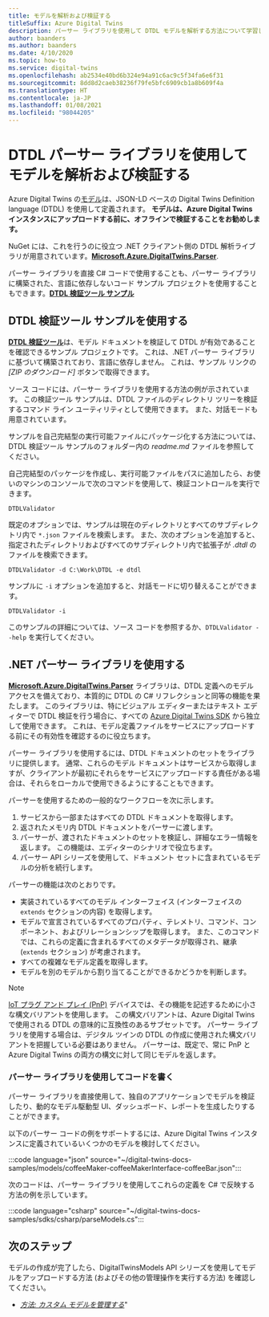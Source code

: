```yaml
---
title: モデルを解析および検証する
titleSuffix: Azure Digital Twins
description: パーサー ライブラリを使用して DTDL モデルを解析する方法について学習します。
author: baanders
ms.author: baanders
ms.date: 4/10/2020
ms.topic: how-to
ms.service: digital-twins
ms.openlocfilehash: ab2534e40bd6b324e94a91c6ac9c5f34fa6e6f31
ms.sourcegitcommit: 8dd8d2caeb38236f79fe5bfc6909cb1a8b609f4a
ms.translationtype: HT
ms.contentlocale: ja-JP
ms.lasthandoff: 01/08/2021
ms.locfileid: "98044205"
---
```

# <a name="parse-and-validate-models-with-the-dtdl-parser-library"></a>DTDL パーサー ライブラリを使用してモデルを解析および検証する

Azure Digital Twins の[モデル](concepts-models.md)は、JSON-LD ベースの Digital Twins Definition language (DTDL) を使用して定義されます。 **モデルは、Azure Digital Twins インスタンスにアップロードする前に、オフラインで検証することをお勧めします。**

NuGet には、これを行うのに役立つ .NET クライアント側の DTDL 解析ライブラリが用意されています。[**Microsoft.Azure.DigitalTwins.Parser**](https://nuget.org/packages/Microsoft.Azure.DigitalTwins.Parser/). 

パーサー ライブラリを直接 C# コードで使用することも、パーサー ライブラリに構築された、言語に依存しないコード サンプル プロジェクトを使用することもできます。[**DTDL 検証ツール サンプル**](/samples/azure-samples/dtdl-validator/dtdl-validator)

## <a name="use-the-dtdl-validator-sample"></a>DTDL 検証ツール サンプルを使用する

[**DTDL 検証ツール**](/samples/azure-samples/dtdl-validator/dtdl-validator)は、モデル ドキュメントを検証して DTDL が有効であることを確認できるサンプル プロジェクトです。 これは、.NET パーサー ライブラリに基づいて構築されており、言語に依存しません。 これは、サンプル リンクの *[ZIP のダウンロード]* ボタンで取得できます。

ソース コードには、パーサー ライブラリを使用する方法の例が示されています。 この検証ツール サンプルは、DTDL ファイルのディレクトリ ツリーを検証するコマンド ライン ユーティリティとして使用できます。 また、対話モードも用意されています。

サンプルを自己完結型の実行可能ファイルにパッケージ化する方法については、DTDL 検証ツール サンプルのフォルダー内の *readme.md* ファイルを参照してください。

自己完結型のパッケージを作成し、実行可能ファイルをパスに追加したら、お使いのマシンのコンソールで次のコマンドを使用して、検証コントロールを実行できます。

```cmd/sh
DTDLValidator
```

既定のオプションでは、サンプルは現在のディレクトリとすべてのサブディレクトリ内で `*.json` ファイルを検索します。 また、次のオプションを追加すると、指定されたディレクトリおよびすべてのサブディレクトリ内で拡張子が *.dtdl* のファイルを検索できます。

```cmd/sh
DTDLValidator -d C:\Work\DTDL -e dtdl 
```

サンプルに `-i` オプションを追加すると、対話モードに切り替えることができます。

```cmd/sh
DTDLValidator -i
```

このサンプルの詳細については、ソース コードを参照するか、`DTDLValidator --help` を実行してください。

## <a name="use-the-net-parser-library"></a>.NET パーサー ライブラリを使用する 

[**Microsoft.Azure.DigitalTwins.Parser**](https://nuget.org/packages/Microsoft.Azure.DigitalTwins.Parser/) ライブラリは、DTDL 定義へのモデル アクセスを備えており、本質的に DTDL の C# リフレクションと同等の機能を果たします。 このライブラリは、特にビジュアル エディターまたはテキスト エディターで DTDL 検証を行う場合に、すべての [Azure Digital Twins SDK](how-to-use-apis-sdks.md) から独立して使用できます。 これは、モデル定義ファイルをサービスにアップロードする前にその有効性を確認するのに役立ちます。

パーサー ライブラリを使用するには、DTDL ドキュメントのセットをライブラリに提供します。 通常、これらのモデル ドキュメントはサービスから取得しますが、クライアントが最初にそれらをサービスにアップロードする責任がある場合は、それらをローカルで使用できるようにすることもできます。 

パーサーを使用するための一般的なワークフローを次に示します。
1. サービスから一部またはすべての DTDL ドキュメントを取得します。
2. 返されたメモリ内 DTDL ドキュメントをパーサーに渡します。
3. パーサーが、渡されたドキュメントのセットを検証し、詳細なエラー情報を返します。 この機能は、エディターのシナリオで役立ちます。
4. パーサー API シリーズを使用して、ドキュメント セットに含まれているモデルの分析を続行します。 

パーサーの機能は次のとおりです。
* 実装されているすべてのモデル インターフェイス (インターフェイスの `extends` セクションの内容) を取得します。
* モデルで宣言されているすべてのプロパティ、テレメトリ、コマンド、コンポーネント、およびリレーションシップを取得します。 また、このコマンドでは、これらの定義に含まれるすべてのメタデータが取得され、継承 (`extends` セクション) が考慮されます。
* すべての複雑なモデル定義を取得します。
* モデルを別のモデルから割り当てることができるかどうかを判断します。

> [!NOTE]
> [IoT プラグ アンド プレイ (PnP)](../iot-pnp/overview-iot-plug-and-play.md) デバイスでは、その機能を記述するために小さな構文バリアントを使用します。 この構文バリアントは、Azure Digital Twins で使用される DTDL の意味的に互換性のあるサブセットです。 パーサー ライブラリを使用する場合は、デジタル ツインの DTDL の作成に使用された構文バリアントを把握している必要はありません。 パーサーは、既定で、常に PnP と Azure Digital Twins の両方の構文に対して同じモデルを返します。

### <a name="code-with-the-parser-library"></a>パーサー ライブラリを使用してコードを書く

パーサー ライブラリを直接使用して、独自のアプリケーションでモデルを検証したり、動的なモデル駆動型 UI、ダッシュボード、レポートを生成したりすることができます。

以下のパーサー コードの例をサポートするには、Azure Digital Twins インスタンスに定義されているいくつかのモデルを検討してください。

:::code language="json" source="~/digital-twins-docs-samples/models/coffeeMaker-coffeeMakerInterface-coffeeBar.json":::

次のコードは、パーサー ライブラリを使用してこれらの定義を C# で反映する方法の例を示しています。

:::code language="csharp" source="~/digital-twins-docs-samples/sdks/csharp/parseModels.cs":::

## <a name="next-steps"></a>次のステップ

モデルの作成が完了したら、DigitalTwinsModels API シリーズを使用してモデルをアップロードする方法 (およびその他の管理操作を実行する方法) を確認してください。
* [*方法: カスタム モデルを管理する*](how-to-manage-model.md)"